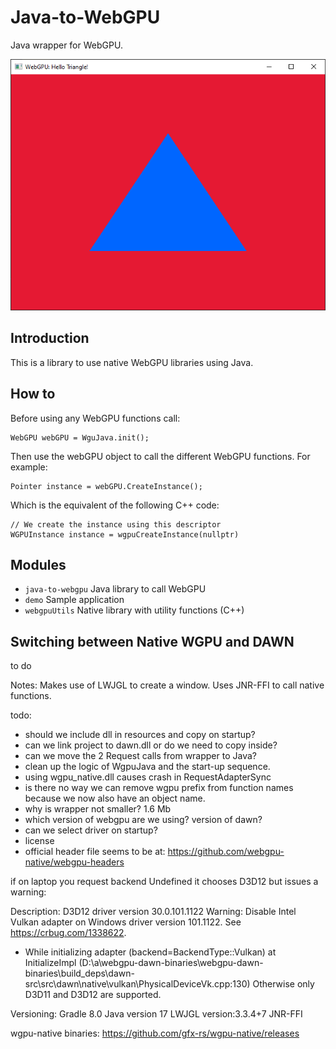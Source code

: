 # Java-to-WebGPU

Java wrapper for WebGPU.


![screenshot.png](screenshot.png)

## Introduction

This is a library to use native WebGPU libraries using Java.

## How to

Before using any WebGPU functions call:

    WebGPU webGPU = WguJava.init();

Then use the webGPU object to call the different WebGPU functions. For example:

    Pointer instance = webGPU.CreateInstance();

Which is the equivalent of the following C++ code:

    // We create the instance using this descriptor
    WGPUInstance instance = wgpuCreateInstance(nullptr)


## Modules
- ```java-to-webgpu```  Java library to call WebGPU
- ```demo``` Sample application
- ```webgpuUtils```   Native library with utility functions (C++)


## Switching between Native WGPU and DAWN
to do 

Notes:
Makes use of LWJGL to create a window.
Uses JNR-FFI to call native functions.

todo:
- should we include dll in resources and copy on startup?
- can we link project to dawn.dll or do we need to copy inside?
- can we move the 2 Request calls from wrapper to Java?
- clean up the logic of WgpuJava and the start-up sequence.
- using wgpu_native.dll causes crash in RequestAdapterSync
- is there no way we can remove wgpu prefix from function names because we now also have an object name.
- why is wrapper not smaller? 1.6 Mb
- which version of webgpu are we using? version of dawn?
- can we select driver on startup?
- license
- official header file seems to be at: https://github.com/webgpu-native/webgpu-headers


if on laptop you request backend Undefined it chooses D3D12 but issues a warning:

Description: D3D12 driver version 30.0.101.1122
Warning: Disable Intel Vulkan adapter on Windows driver version 101.1122. See https://crbug.com/1338622.
- While initializing adapter (backend=BackendType::Vulkan)
  at InitializeImpl (D:\a\webgpu-dawn-binaries\webgpu-dawn-binaries\build\_deps\dawn-src\src\dawn\native\vulkan\PhysicalDeviceVk.cpp:130)
Otherwise only D3D11 and D3D12 are supported.

Versioning:
Gradle 8.0
Java version 17
LWJGL version:3.3.4+7
JNR-FFI

wgpu-native binaries: https://github.com/gfx-rs/wgpu-native/releases
